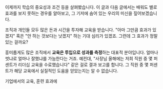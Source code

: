 이제까지 학습의 중요성과 조건 등을 살펴봤습니다. 이 글과 다음 글에서는 배워도 별로 효과를 보지 못하는 경우를 알아보고, 그 기저에 숨어 있는 우리의 미신을 짚어보겠습니다. 

조직과 개인들 모두 많은 돈과 시간을 투자해 교육을 받습니다. "아마 그만큼 효과가 있겠지" 혹은 "안 하는 것보다는 낫겠지" 하는 기대 심리가 있겠죠. 그런데 그 효과가 정말 있는 걸까요? 

흥미롭게도 많은 조직에서 **교육은 투입으로 성과를 측정**하는 대표적 분야입니다. 얼마나 썻냐로 얼마나 잘했냐를 가늠한다는 거죠. 예컨대, "사장님 올해에는 저희 직원 중 몇 퍼센트가 리더십 교육을 수료했습니다" 같은 걸로 결과 보고를 합니다. 그 직원 중 몇 퍼센트가 해당 교육에서 실질적인 도움을 얻았는지는 알 수 없습니다. 

기업에서의 교육, 훈련 효과에 